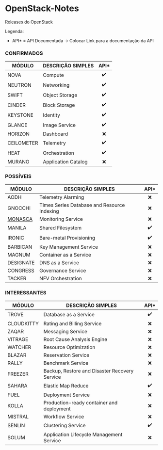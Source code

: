 # OpenStack-Notes

[Releases do OpenStack](https://github.com/raquel/openstack-notes/blob/master/releases.md)

Legenda:
- API* = API Documentada
-> Colocar Link para a documentação da API

### CONFIRMADOS

| MÓDULO | DESCRIÇÃO SIMPLES | API* |
| --- | --- |:---:|
| NOVA | Compute | :heavy_check_mark: |
| NEUTRON | Networking | :heavy_check_mark: |
| SWIFT | Object Storage | :heavy_check_mark: |
| CINDER | Block Storage | :heavy_check_mark: |
| KEYSTONE | Identity | :heavy_check_mark: |
| GLANCE | Image Service | :heavy_check_mark: |
| HORIZON | Dashboard | :x: |
| CEILOMETER | Telemetry | :heavy_check_mark: |
| HEAT | Orchestration | :heavy_check_mark: |
| MURANO | Application Catalog | :x: |

### POSSÍVEIS

| MÓDULO | DESCRIÇÃO SIMPLES | API* |
| --- | --- |:---:|
| AODH| Telemetry Alarming | :x: |
| GNOCCHI | Times Series Database and Resource Indexing | :x: |
| [MONASCA](https://github.com/raquel/openstack-notes/blob/master/Monasca.md) | Monitoring Service | :x: |
| MANILA | Shared Filesystem | :heavy_check_mark: |
| IRONIC | Bare-metal Provisioning | :heavy_check_mark: |
| BARBICAN | Key Management Service | :x: |
| MAGNUM | Container as a Service | :x: |
| DESIGNATE | DNS as a Service | :x: |
| CONGRESS | Governance Service | :x: |
| TACKER | NFV Orchestration | :x: |

### INTERESSANTES
| MÓDULO | DESCRIÇÃO SIMPLES | API* |
| --- | --- |:---:|
| TROVE | Database as a Service | :heavy_check_mark: |
| CLOUDKITTY | Rating and Billing Service | :x: |
| ZAQAR | Messaging Service | :x: |
| VITRAGE | Root Cause Analysis Engine | :x: |
| WATCHER | Resource Optimization | :x: |
| BLAZAR | Reservation Service | :x: |
| RALLY | Benchmark Service | :x: |
| FREEZER | Backup, Restore and Disaster Recovery Service | :x: |
| SAHARA | Elastic Map Reduce | :heavy_check_mark: |
| FUEL | Deployment Service | :x: |
| KOLLA | Production-ready container and deployment | :x: |
| MISTRAL | Workflow Service | :x: |
| SENLIN | Clustering Service | :heavy_check_mark: |
| SOLUM | Application Lifecycle Management Service | :x: |
